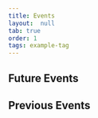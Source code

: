 ```yaml
---
title: Events
layout:  null
tab: true
order: 1
tags: example-tag
---
```


## Future Events


## Previous Events
